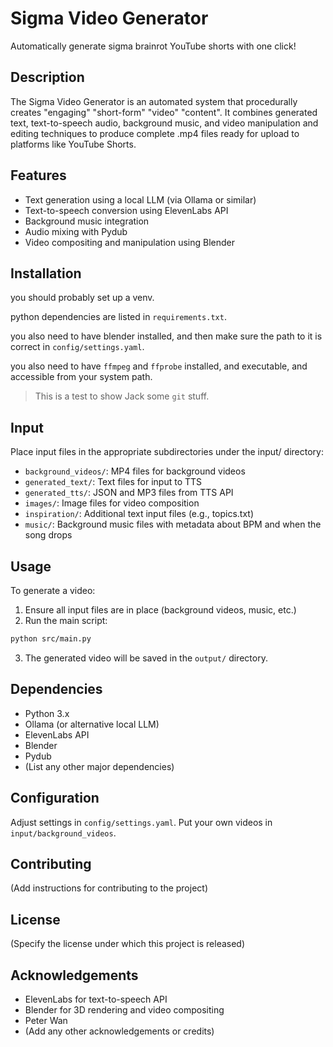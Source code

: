 # Sigma Video Generator

Automatically generate sigma brainrot YouTube shorts with one click!

## Description

The Sigma Video Generator is an automated system that procedurally creates "engaging" "short-form" "video" "content". It combines generated text, text-to-speech audio, background music, and video manipulation and editing techniques to produce complete .mp4 files ready for upload to platforms like YouTube Shorts.

## Features

- Text generation using a local LLM (via Ollama or similar)
- Text-to-speech conversion using ElevenLabs API
- Background music integration
- Audio mixing with Pydub
- Video compositing and manipulation using Blender

## Installation

you should probably set up a venv.

python dependencies are listed in `requirements.txt`.

you also need to have blender installed, and then make sure the path to it is correct in `config/settings.yaml`.

you also need to have `ffmpeg` and `ffprobe` installed, and executable, and accessible from your system path.

> This is a test to show Jack some `git` stuff.

## Input
Place input files in the appropriate subdirectories under the input/ directory:

- `background_videos/`: MP4 files for background videos
- `generated_text/`: Text files for input to TTS
- `generated_tts/`: JSON and MP3 files from TTS API
- `images/`: Image files for video composition
- `inspiration/`: Additional text input files (e.g., topics.txt)
- `music/`: Background music files with metadata about BPM and when the song drops

## Usage

To generate a video:

1. Ensure all input files are in place (background videos, music, etc.)
2. Run the main script:

```bash
python src/main.py
```

3. The generated video will be saved in the `output/` directory.

## Dependencies

- Python 3.x
- Ollama (or alternative local LLM)
- ElevenLabs API
- Blender
- Pydub
- (List any other major dependencies)

## Configuration

Adjust settings in `config/settings.yaml`.
Put your own videos in `input/background_videos`.

## Contributing

(Add instructions for contributing to the project)

## License

(Specify the license under which this project is released)

## Acknowledgements

- ElevenLabs for text-to-speech API
- Blender for 3D rendering and video compositing
- Peter Wan
- (Add any other acknowledgements or credits)
